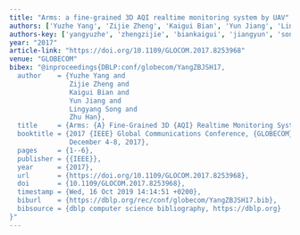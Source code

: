 ```yaml
---
title: "Arms: a fine-grained 3D AQI realtime monitoring system by UAV"
authors: ['Yuzhe Yang', 'Zijie Zheng', 'Kaigui Bian', 'Yun Jiang', 'Lingyang Song', 'Zhu Han']
authors-key: ['yangyuzhe', 'zhengzijie', 'biankaigui', 'jiangyun', 'songlingyang', 'hanzhu']
year: "2017"
article-link: "https://doi.org/10.1109/GLOCOM.2017.8253968"
venue: "GLOBECOM"
bibex: "@inproceedings{DBLP:conf/globecom/YangZBJSH17,
  author    = {Yuzhe Yang and
               Zijie Zheng and
               Kaigui Bian and
               Yun Jiang and
               Lingyang Song and
               Zhu Han},
  title     = {Arms: {A} Fine-Grained 3D {AQI} Realtime Monitoring System by {UAV}},
  booktitle = {2017 {IEEE} Global Communications Conference, {GLOBECOM} 2017, Singapore,
               December 4-8, 2017},
  pages     = {1--6},
  publisher = {{IEEE}},
  year      = {2017},
  url       = {https://doi.org/10.1109/GLOCOM.2017.8253968},
  doi       = {10.1109/GLOCOM.2017.8253968},
  timestamp = {Wed, 16 Oct 2019 14:14:51 +0200},
  biburl    = {https://dblp.org/rec/conf/globecom/YangZBJSH17.bib},
  bibsource = {dblp computer science bibliography, https://dblp.org}
}"
---
```

